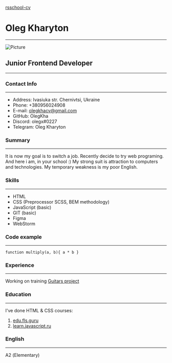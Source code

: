 [rsschool-cv](https://olegkha.github.io/rsschool-cv/cv)

# Oleg Kharyton
___

![Picture](https://i.kym-cdn.com/photos/images/newsfeed/000/326/428/033.jpg "Picture")

## Junior Frontend Developer
___

### Contact Info
___
* Address: Ivasiuka str. Chernivtsi, Ukraine
* Phone: +380956024908
* E-mail: olegkhacv@gmail.com
* GitHub: OlegKha
* Discord: olegx#0227
* Telegram: Oleg Kharyton

### Summary
___
It is now my goal is to switch a job. Recently decide to try web programing. And here i am, in your school :)
My strong suit is attraction to computers and technologies. My temporary weakness is my poor English.

### Skills
___
* HTML
* CSS (Preprocessor SCSS, BEM methodology)
* JavaScript (basic)
* GIT (basic)
* Figma
* WebStorm

### Code example
___
`function multiply(a, b){
a * b
}`

### Experience
___
Working on training
[Guitars project](https://olegkha.github.io/guitar-proj-land-page/build/)

### Education
___
I've done HTML & CSS courses:
1. [edu.fls.guru](https://edu.fls.guru/)
2. [learn.javascript.ru](https://learn.javascript.ru/courses/htmlcss)

### English
___
А2 (Elementary)
